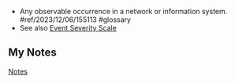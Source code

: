 - Any observable occurrence in a network or information system. #ref/2023/12/06/155113 #glossary 
- See also [Event Severity Scale](event-severity-scale.md)
## My Notes
[Notes](mynotes/event-notes.md)
